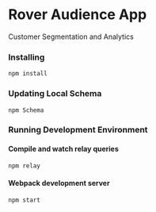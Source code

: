 # Rover Audience App

Customer Segmentation and Analytics

### Installing

```
npm install
```

### Updating Local Schema

```
npm Schema
```

### Running Development Environment

#### Compile and watch relay queries
```
npm relay
```

#### Webpack development server

```
npm start
```
